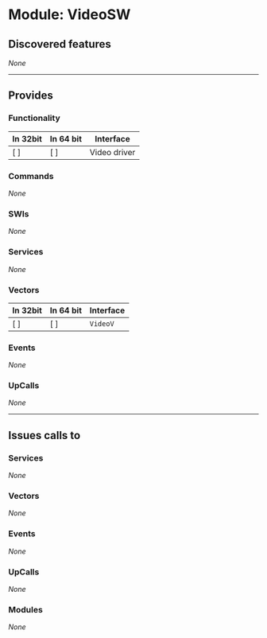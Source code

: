 # Module: VideoSW

## Discovered features


*None*

---

## Provides

### Functionality

| In 32bit | In 64 bit | Interface |
|----------|-----------|-----------|
| [ ]      | [ ]       | Video driver |

### Commands


*None*


### SWIs


*None*


### Services


*None*


### Vectors


| In 32bit | In 64 bit | Interface |
|----------|-----------|-----------|
| [ ]      | [ ]       | `VideoV` |


### Events


*None*


### UpCalls


*None*


---

## Issues calls to

### Services


*None*


### Vectors


*None*


### Events


*None*


### UpCalls


*None*


### Modules


*None*



